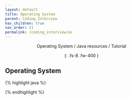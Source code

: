 ```yaml
---
layout: default
title: Operating System
parent: Coding Interview
has_children: true
nav_order: 11
permalink: /coding_interview/os
---
```

<div align="center" markdown="1">
Operating System / Java resources / Tutorial

{: .fs-8 .fw-400 }
</div>

## Operating System

{% highlight java %}

{% endhighlight %}